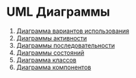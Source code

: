 # UML Диаграммы
1. [Диаграмма вариантов использования](https://github.com/Alekasndr/RPGcliker/blob/master/Documents/Diagrams/UseCase.md)
2. [Диаграммы активности](https://github.com/Alekasndr/RPGcliker/blob/master/Documents/Diagrams/Activity.md)
3. [Диаграммы последовательности](https://github.com/Alekasndr/RPGcliker/blob/master/Documents/Diagrams/Sequence.md)
4. [Диаграммы состояний](https://github.com/Alekasndr/RPGcliker/blob/master/Documents/Diagrams/State.md)
5. [Диаграмма классов]()
6. [Диаграмма компонентов]()
